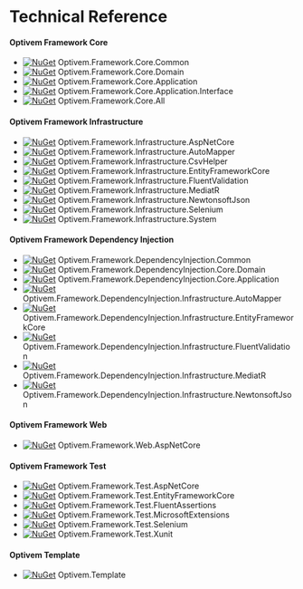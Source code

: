 # Technical Reference



#### Optivem Framework Core <a id="optivem-framework-core"></a>

* [![NuGet](https://img.shields.io/nuget/v/Optivem.Framework.Core.Common.svg)](https://www.nuget.org/packages/Optivem.Framework.Core.Common) Optivem.Framework.Core.Common
* [![NuGet](https://img.shields.io/nuget/v/Optivem.Framework.Core.Domain.svg)](https://www.nuget.org/packages/Optivem.Framework.Core.Domain) Optivem.Framework.Core.Domain
* [![NuGet](https://img.shields.io/nuget/v/Optivem.Framework.Core.Application.svg)](https://www.nuget.org/packages/Optivem.Framework.Core.Application) Optivem.Framework.Core.Application
* [![NuGet](https://img.shields.io/nuget/v/Optivem.Framework.Core.Application.Interface.svg)](https://www.nuget.org/packages/Optivem.Framework.Core.Application.Interface) Optivem.Framework.Core.Application.Interface
* [![NuGet](https://img.shields.io/nuget/v/Optivem.Framework.Core.All.svg)](https://www.nuget.org/packages/Optivem.Framework.Core.All) Optivem.Framework.Core.All

#### Optivem Framework Infrastructure <a id="optivem-framework-infrastructure"></a>

* [![NuGet](https://img.shields.io/nuget/v/Optivem.Framework.Infrastructure.AspNetCore.svg)](https://www.nuget.org/packages/Optivem.Framework.Infrastructure.AspNetCore) Optivem.Framework.Infrastructure.AspNetCore
* [![NuGet](https://img.shields.io/nuget/v/Optivem.Framework.Infrastructure.AutoMapper.svg)](https://www.nuget.org/packages/Optivem.Framework.Infrastructure.AutoMapper) Optivem.Framework.Infrastructure.AutoMapper
* [![NuGet](https://img.shields.io/nuget/v/Optivem.Framework.Infrastructure.CsvHelper.svg)](https://www.nuget.org/packages/Optivem.Framework.Infrastructure.CsvHelper) Optivem.Framework.Infrastructure.CsvHelper
* [![NuGet](https://img.shields.io/nuget/v/Optivem.Framework.Infrastructure.EntityFrameworkCore.svg)](https://www.nuget.org/packages/Optivem.Framework.Infrastructure.EntityFrameworkCore) Optivem.Framework.Infrastructure.EntityFrameworkCore
* [![NuGet](https://img.shields.io/nuget/v/Optivem.Framework.Infrastructure.FluentValidation.svg)](https://www.nuget.org/packages/Optivem.Framework.Infrastructure.FluentValidation) Optivem.Framework.Infrastructure.FluentValidation
* [![NuGet](https://img.shields.io/nuget/v/Optivem.Framework.Infrastructure.MediatR.svg)](https://www.nuget.org/packages/Optivem.Framework.Infrastructure.MediatR) Optivem.Framework.Infrastructure.MediatR
* [![NuGet](https://img.shields.io/nuget/v/Optivem.Framework.Infrastructure.NewtonsoftJson.svg)](https://www.nuget.org/packages/Optivem.Framework.Infrastructure.NewtonsoftJson) Optivem.Framework.Infrastructure.NewtonsoftJson
* [![NuGet](https://img.shields.io/nuget/v/Optivem.Framework.Infrastructure.Selenium.svg)](https://www.nuget.org/packages/Optivem.Framework.Infrastructure.Selenium) Optivem.Framework.Infrastructure.Selenium
* [![NuGet](https://img.shields.io/nuget/v/Optivem.Framework.Infrastructure.System.svg)](https://www.nuget.org/packages/Optivem.Framework.Infrastructure.System) Optivem.Framework.Infrastructure.System

#### Optivem Framework Dependency Injection <a id="optivem-framework-dependency-injection"></a>

* [![NuGet](https://img.shields.io/nuget/v/Optivem.Framework.DependencyInjection.Common.svg)](https://www.nuget.org/packages/Optivem.Framework.DependencyInjection.Common) Optivem.Framework.DependencyInjection.Common
* [![NuGet](https://img.shields.io/nuget/v/Optivem.Framework.DependencyInjection.Core.Domain.svg)](https://www.nuget.org/packages/Optivem.Framework.DependencyInjection.Core.Domain) Optivem.Framework.DependencyInjection.Core.Domain
* [![NuGet](https://img.shields.io/nuget/v/Optivem.Framework.DependencyInjection.Core.Application.svg)](https://www.nuget.org/packages/Optivem.Framework.DependencyInjection.Core.Application) Optivem.Framework.DependencyInjection.Core.Application
* [![NuGet](https://img.shields.io/nuget/v/Optivem.Framework.DependencyInjection.Infrastructure.AutoMapper.svg)](https://www.nuget.org/packages/Optivem.Framework.DependencyInjection.Infrastructure.AutoMapper) Optivem.Framework.DependencyInjection.Infrastructure.AutoMapper
* [![NuGet](https://img.shields.io/nuget/v/Optivem.Framework.DependencyInjection.Infrastructure.EntityFrameworkCore.svg)](https://www.nuget.org/packages/Optivem.Framework.DependencyInjection.Infrastructure.EntityFrameworkCore) Optivem.Framework.DependencyInjection.Infrastructure.EntityFrameworkCore
* [![NuGet](https://img.shields.io/nuget/v/Optivem.Framework.DependencyInjection.Infrastructure.FluentValidation.svg)](https://www.nuget.org/packages/Optivem.Framework.DependencyInjection.Infrastructure.FluentValidation) Optivem.Framework.DependencyInjection.Infrastructure.FluentValidation
* [![NuGet](https://img.shields.io/nuget/v/Optivem.Framework.DependencyInjection.Infrastructure.MediatR.svg)](https://www.nuget.org/packages/Optivem.Framework.DependencyInjection.Infrastructure.MediatR) Optivem.Framework.DependencyInjection.Infrastructure.MediatR
* [![NuGet](https://img.shields.io/nuget/v/Optivem.Framework.DependencyInjection.Infrastructure.NewtonsoftJson.svg)](https://www.nuget.org/packages/Optivem.Framework.DependencyInjection.Infrastructure.NewtonsoftJson) Optivem.Framework.DependencyInjection.Infrastructure.NewtonsoftJson

#### Optivem Framework Web <a id="optivem-framework-web"></a>

* [![NuGet](https://img.shields.io/nuget/v/Optivem.Framework.Web.AspNetCore.svg)](https://www.nuget.org/packages/Optivem.Framework.Web.AspNetCore) Optivem.Framework.Web.AspNetCore

#### Optivem Framework Test <a id="optivem-framework-test"></a>

* [![NuGet](https://img.shields.io/nuget/v/Optivem.Framework.Test.AspNetCore.svg)](https://www.nuget.org/packages/Optivem.Framework.Test.AspNetCore) Optivem.Framework.Test.AspNetCore
* [![NuGet](https://img.shields.io/nuget/v/Optivem.Framework.Test.EntityFrameworkCore.svg)](https://www.nuget.org/packages/Optivem.Framework.Test.EntityFrameworkCore) Optivem.Framework.Test.EntityFrameworkCore
* [![NuGet](https://img.shields.io/nuget/v/Optivem.Framework.Test.FluentAssertions.svg)](https://www.nuget.org/packages/Optivem.Framework.Test.FluentAssertions) Optivem.Framework.Test.FluentAssertions
* [![NuGet](https://img.shields.io/nuget/v/Optivem.Framework.Test.MicrosoftExtensions.svg)](https://www.nuget.org/packages/Optivem.Framework.Test.MicrosoftExtensions) Optivem.Framework.Test.MicrosoftExtensions
* [![NuGet](https://img.shields.io/nuget/v/Optivem.Framework.Test.Selenium.svg)](https://www.nuget.org/packages/Optivem.Framework.Test.Selenium) Optivem.Framework.Test.Selenium
* [![NuGet](https://img.shields.io/nuget/v/Optivem.Framework.Test.Xunit.svg)](https://www.nuget.org/packages/Optivem.Framework.Test.Xunit) Optivem.Framework.Test.Xunit

#### Optivem Template <a id="optivem-template"></a>

* [![NuGet](https://img.shields.io/nuget/v/Optivem.Template.svg)](https://www.nuget.org/packages/Optivem.Template) Optivem.Template

